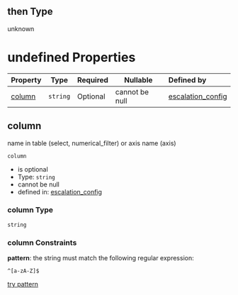 ## then Type

unknown

# undefined Properties

| Property          | Type     | Required | Nullable       | Defined by                                                                                                                                                                                                                                                                                                                                                                                                                        |
| :---------------- | -------- | -------- | -------------- | :-------------------------------------------------------------------------------------------------------------------------------------------------------------------------------------------------------------------------------------------------------------------------------------------------------------------------------------------------------------------------------------------------------------------------------- |
| [column](#column) | `string` | Optional | cannot be null | [escalation_config](escos-properties-dashboard-dictionary-patternproperties-dashboard-page-properties-graphics-dictionary-patternproperties-a-single-graphic-properties-selector-list-selector-dict-then-properties-column.md "undefined#/properties/available_pages/patternProperties/^\[a-zA-Z0-9\_]\*$/properties/graphics/patternProperties/^\[a-zA-Z0-9\_]\*$/properties/selectable_data_list/items/then/properties/column") |

## column

name in table (select, numerical_filter) or axis name (axis)


`column`

-   is optional
-   Type: `string`
-   cannot be null
-   defined in: [escalation_config](escos-properties-dashboard-dictionary-patternproperties-dashboard-page-properties-graphics-dictionary-patternproperties-a-single-graphic-properties-selector-list-selector-dict-then-properties-column.md "undefined#/properties/available_pages/patternProperties/^\[a-zA-Z0-9\_]\*$/properties/graphics/patternProperties/^\[a-zA-Z0-9\_]\*$/properties/selectable_data_list/items/then/properties/column")

### column Type

`string`

### column Constraints

**pattern**: the string must match the following regular expression: 

```regexp
^[a-zA-Z]$
```

[try pattern](https://regexr.com/?expression=%5E%5Ba-zA-Z%5D%24 "try regular expression with regexr.com")
